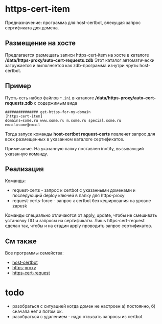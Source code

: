 # https-cert-item

Предназначение: программа для host-certbot, влекущая запрос сертификата для домена.

## Размещение на хосте

Предлагается размещать записи https-cert-item на хосте в каталоге **/data/https-proxy/auto-cert-requests.zdb**
Этот каталог автоматически загружается и выполняется как zdb-программа изнутри чруты host-certbot.

## Пример
Пусть есть набор файлов `*.ini` в каталоге **/data/https-proxy/auto-cert-requests.zdb** с содержимым вида
```
############### get-https-for-my-domain
[https-cert-item]
domains=some.ru www.some.ru m.some.ru special.some.ru
email=some@email
```
Тогда запуск команды **host-certbot request-certs** повлечет запрос для всех размещенных в указанном каталоге сертификатов.

Примечание. На указанную папку поставлен inotify, вызывающий указанную команду.

## Реализация

Команды:
* request-certs - запрос к certbot с указанными доменами и последующий deploy ключей в папку для https-proxy
* request-certs-force - запрос к certbot без кеширования на уровне zapusk

Команды специально отличаются от apply, update, чтобы не смешивать установку ПО и запросы на сертификаты.
Лишь https-cert-request сделан так, чтобы и на стадии apply проводить запрос сертификатов.

## См также
Все программы семейства:
* [host-certbot](../host-certbot.zdb)
* [https-proxy](../https-proxy.zdb)
* [https-cert-request](../https-cert-request.zdb)

# todo
* разобраться с ситуацией когда домен не настроен
а) постоянно, б) сначала нет а потом ок.
* разобраться с удалением - надо отзывать запросы из certbot
